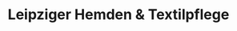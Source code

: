---
title: "Leipziger Hemden & Textilpflege"
url: /leipzig/leipziger-hemden-und-textilpflege/
shop: Wäscherei
---